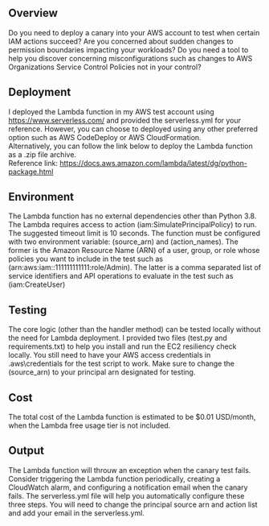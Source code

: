 ## Overview
Do you need to deploy a canary into your AWS account to test when certain IAM actions succeed? Are you concerned about sudden changes to permission boundaries impacting your workloads? Do you need a tool to help you discover concerning misconfigurations such as changes to AWS Organizations Service Control Policies not in your control?<br/>

## Deployment
I deployed the Lambda function in my AWS test account using https://www.serverless.com/ and provided the serverless.yml for your reference. However, you can choose to deployed using any other preferred option such as AWS CodeDeploy or AWS CloudFormation.<br/>
Alternatively, you can follow the link below to deploy the Lambda function as a .zip file archive.<br/>
Reference link: https://docs.aws.amazon.com/lambda/latest/dg/python-package.html

## Environment
The Lambda function has no external dependencies other than Python 3.8. The Lambda requires access to action (iam:SimulatePrincipalPolicy) to run. The suggested timeout limit is 10 seconds. The function must be configured with two environment variable: (source_arn) and (action_names). The former is the Amazon Resource Name (ARN) of a user, group, or role whose policies you want to include in the test such as (arn:aws:iam::111111111111:role/Admin). The latter is a comma separated list of service identifiers and API operations to evaluate in the test such as (iam:CreateUser)   

## Testing
The core logic (other than the handler method) can be tested locally without the need for Lambda deployment. I provided two files (test.py and requirements.txt) to help you install and run the EC2 resiliency check locally. You still need to have your AWS access credentials in .aws\credentials for the test script to work. Make sure to change the (source_arn) to your principal arn designated for testing. 

## Cost
The total cost of the Lambda function is estimated to be $0.01 USD/month, when the Lambda free usage tier is not included. 

## Output
The Lambda function will throuw an exception when the canary test fails. Consider triggering the Lambda function periodically, creating a CloudWatch alarm, and configuring a notification email when the canary fails. The serverless.yml file will help you automatically configure these three steps. You will need to change the principal source arn and action list and add your email in the serverless.yml.

